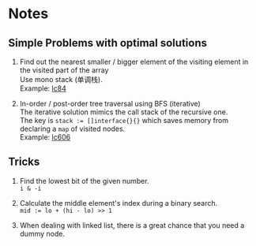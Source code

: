# Notes

## Simple Problems with optimal solutions

1. Find out the nearest smaller / bigger element of the visiting element in the visited part of the array  
Use mono stack (单调栈).  
Example: [lc84](../golang/lc84LargestRectangleInHistogram.go)

2. In-order / post-order tree traversal using BFS (iterative)  
The iterative solution mimics the call stack of the recursive one.  
The key is `stack := []interface{}{}` which saves memory from declaring a `map` of visited nodes.  
Example: [lc606](../golang/lc606ConstructStringFromBinaryTree.go)

## Tricks

1. Find the lowest bit of the given number.  
`i & -i`

2. Calculate the middle element's index during a binary search.  
`mid := lo + (hi - lo) >> 1`

3. When dealing with linked list, there is a great chance that you need a dummy node.